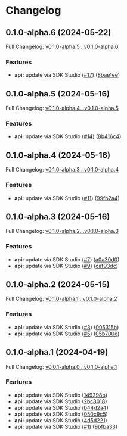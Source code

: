 # Changelog

## 0.1.0-alpha.6 (2024-05-22)

Full Changelog: [v0.1.0-alpha.5...v0.1.0-alpha.6](https://github.com/onmetal-dev/node/compare/v0.1.0-alpha.5...v0.1.0-alpha.6)

### Features

* **api:** update via SDK Studio ([#17](https://github.com/onmetal-dev/node/issues/17)) ([8bae1ee](https://github.com/onmetal-dev/node/commit/8bae1eee5d9002d131e8f497a88ae297030e9507))

## 0.1.0-alpha.5 (2024-05-16)

Full Changelog: [v0.1.0-alpha.4...v0.1.0-alpha.5](https://github.com/onmetal-dev/node/compare/v0.1.0-alpha.4...v0.1.0-alpha.5)

### Features

* **api:** update via SDK Studio ([#14](https://github.com/onmetal-dev/node/issues/14)) ([8b416c4](https://github.com/onmetal-dev/node/commit/8b416c460efb334b3e6d251534b90ec0fcdd57c2))

## 0.1.0-alpha.4 (2024-05-16)

Full Changelog: [v0.1.0-alpha.3...v0.1.0-alpha.4](https://github.com/onmetal-dev/node/compare/v0.1.0-alpha.3...v0.1.0-alpha.4)

### Features

* **api:** update via SDK Studio ([#11](https://github.com/onmetal-dev/node/issues/11)) ([99fb2a4](https://github.com/onmetal-dev/node/commit/99fb2a44afc189e027d602d3ce75bad123b08c4c))

## 0.1.0-alpha.3 (2024-05-16)

Full Changelog: [v0.1.0-alpha.2...v0.1.0-alpha.3](https://github.com/onmetal-dev/node/compare/v0.1.0-alpha.2...v0.1.0-alpha.3)

### Features

* **api:** update via SDK Studio ([#7](https://github.com/onmetal-dev/node/issues/7)) ([a0a30d0](https://github.com/onmetal-dev/node/commit/a0a30d037f199e564cfc593ef1fd1b9b131435a5))
* **api:** update via SDK Studio ([#9](https://github.com/onmetal-dev/node/issues/9)) ([caf93dc](https://github.com/onmetal-dev/node/commit/caf93dc024c7febbdaf68e8590b2972406abffa4))

## 0.1.0-alpha.2 (2024-05-15)

Full Changelog: [v0.1.0-alpha.1...v0.1.0-alpha.2](https://github.com/onmetal-dev/node/compare/v0.1.0-alpha.1...v0.1.0-alpha.2)

### Features

* **api:** update via SDK Studio ([#3](https://github.com/onmetal-dev/node/issues/3)) ([005315b](https://github.com/onmetal-dev/node/commit/005315b10290d4545e7693756aa2e2a122514419))
* **api:** update via SDK Studio ([#5](https://github.com/onmetal-dev/node/issues/5)) ([05b700e](https://github.com/onmetal-dev/node/commit/05b700edc2f13a3fd0e89c7cbdd97f3a0c69ec88))

## 0.1.0-alpha.1 (2024-04-19)

Full Changelog: [v0.0.1-alpha.0...v0.1.0-alpha.1](https://github.com/onmetal-dev/node/compare/v0.0.1-alpha.0...v0.1.0-alpha.1)

### Features

* **api:** update via SDK Studio ([149298b](https://github.com/onmetal-dev/node/commit/149298b0859664725ed693ac25da801890f6555e))
* **api:** update via SDK Studio ([2bc8018](https://github.com/onmetal-dev/node/commit/2bc8018ef3995d356c016bf6298372723ea2f5c3))
* **api:** update via SDK Studio ([b44d2a4](https://github.com/onmetal-dev/node/commit/b44d2a41a5d0f82b389830441b3d42ab30e1f0c1))
* **api:** update via SDK Studio ([050c9c5](https://github.com/onmetal-dev/node/commit/050c9c5f9f89afc719e14f10b5ff0d1115924e0f))
* **api:** update via SDK Studio ([4d5d221](https://github.com/onmetal-dev/node/commit/4d5d22193dbc961a865f12deefed0600e2a6b714))
* **api:** update via SDK Studio ([#1](https://github.com/onmetal-dev/node/issues/1)) ([9bfba33](https://github.com/onmetal-dev/node/commit/9bfba33148e12aab06569f81821dc91a92b8c0b7))

